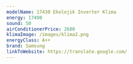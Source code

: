 ```yaml
---
modelName: 17430 Ekolojik Inverter Klima
energy: 17490
sound: 50
airConditionerPrice: 2600
klimaImage: /images/klima2.png
energyClass: A++
brand: Samsung
linkToWebsite: https://translate.google.com/
---
```

